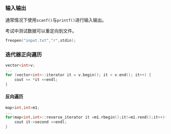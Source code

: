 ### 输入输出

通常情况下使用`scanf()`与`printf()`进行输入输出。

考试中测试数据可以重定向到文件。

```cpp
freopen("input.txt","r",stdin);
```

### 迭代器正向遍历

```cpp
vector<int>v;
...
for (vector<int>::iterator it = v.begin(); it < v.end(); it++) {
    cout << *it <<endl;
}
```

#### 反向遍历

```cpp
map<int,int>m1;
...
for(map<int,int>::reverse_iterator it =m1.rbegin();it!=m1.rend();it++){
    cout it->second <<endl;
}
```




